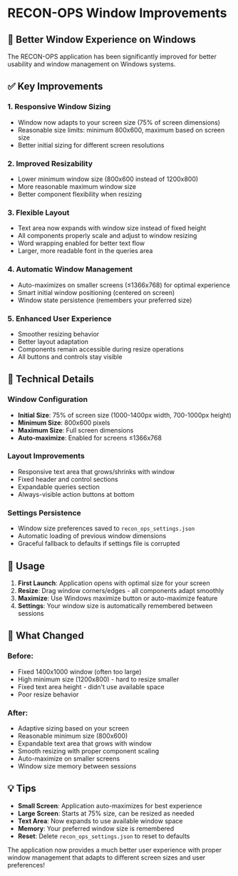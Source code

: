 # RECON-OPS Window Improvements

## 🎯 Better Window Experience on Windows

The RECON-OPS application has been significantly improved for better usability and window management on Windows systems.

## ✅ Key Improvements

### 1. **Responsive Window Sizing**
- Window now adapts to your screen size (75% of screen dimensions)
- Reasonable size limits: minimum 800x600, maximum based on screen size
- Better initial sizing for different screen resolutions

### 2. **Improved Resizability** 
- Lower minimum window size (800x600 instead of 1200x800)
- More reasonable maximum window size
- Better component flexibility when resizing

### 3. **Flexible Layout**
- Text area now expands with window size instead of fixed height
- All components properly scale and adjust to window resizing
- Word wrapping enabled for better text flow
- Larger, more readable font in the queries area

### 4. **Automatic Window Management**
- Auto-maximizes on smaller screens (≤1366x768) for optimal experience
- Smart initial window positioning (centered on screen)
- Window state persistence (remembers your preferred size)

### 5. **Enhanced User Experience**
- Smoother resizing behavior
- Better layout adaptation
- Components remain accessible during resize operations
- All buttons and controls stay visible

## 🔧 Technical Details

### Window Configuration
- **Initial Size**: 75% of screen size (1000-1400px width, 700-1000px height)
- **Minimum Size**: 800x600 pixels
- **Maximum Size**: Full screen dimensions
- **Auto-maximize**: Enabled for screens ≤1366x768

### Layout Improvements
- Responsive text area that grows/shrinks with window
- Fixed header and control sections
- Expandable queries section
- Always-visible action buttons at bottom

### Settings Persistence
- Window size preferences saved to `recon_ops_settings.json`
- Automatic loading of previous window dimensions
- Graceful fallback to defaults if settings file is corrupted

## 🚀 Usage

1. **First Launch**: Application opens with optimal size for your screen
2. **Resize**: Drag window corners/edges - all components adapt smoothly  
3. **Maximize**: Use Windows maximize button or auto-maximize feature
4. **Settings**: Your window size is automatically remembered between sessions

## 🎨 What Changed

### Before:
- Fixed 1400x1000 window (often too large)
- High minimum size (1200x800) - hard to resize smaller
- Fixed text area height - didn't use available space
- Poor resize behavior

### After:
- Adaptive sizing based on your screen
- Reasonable minimum size (800x600)
- Expandable text area that grows with window
- Smooth resizing with proper component scaling
- Auto-maximize on smaller screens
- Window size memory between sessions

## 💡 Tips

- **Small Screen**: Application auto-maximizes for best experience
- **Large Screen**: Starts at 75% size, can be resized as needed
- **Text Area**: Now expands to use available window space
- **Memory**: Your preferred window size is remembered
- **Reset**: Delete `recon_ops_settings.json` to reset to defaults

The application now provides a much better user experience with proper window management that adapts to different screen sizes and user preferences!
